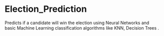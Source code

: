 # Election_Prediction
Predicts if a candidate will win the election using Neural Networks and basic Machine Learning classification algorithms like KNN, Decision Trees .
